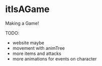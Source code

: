 # itIsAGame
Making a Game!

TODO:
- website maybe
- movement with animTree
- more items and attacks
- more animations for events on character
